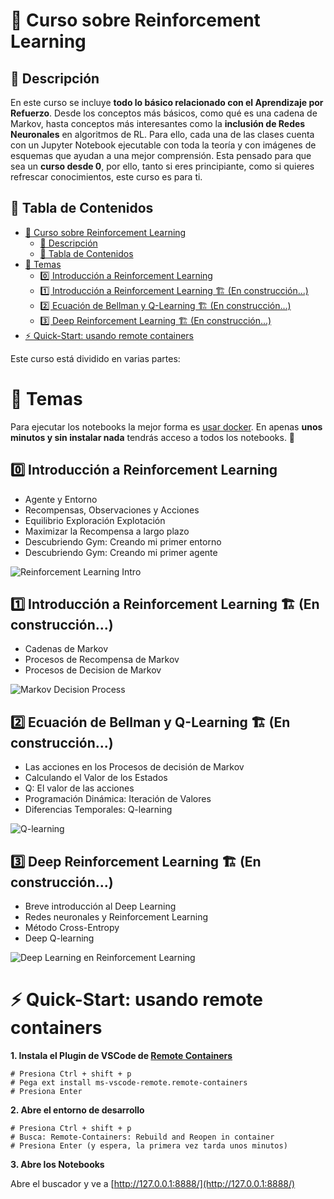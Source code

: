 # 👋 Curso sobre Reinforcement Learning

## 🙂 Descripción

En este curso se incluye **todo lo básico relacionado con el Aprendizaje por Refuerzo**. Desde los conceptos más básicos, como qué es una cadena de Markov, hasta conceptos más interesantes como la **inclusión de Redes Neuronales** en algoritmos de RL. Para ello, cada una de las clases cuenta con un Jupyter Notebook ejecutable con toda la teoría y con imágenes de esquemas que ayudan a una mejor comprensión. Esta pensado para que sea un **curso desde 0**, por ello, tanto si eres principiante, como si quieres refrescar conocimientos, este curso es para ti.

## 🔖 Tabla de Contenidos

- [👋 Curso sobre Reinforcement Learning](#-curso-sobre-reinforcement-learning)
  - [🙂 Descripción](#-descripción)
  - [🔖 Tabla de Contenidos](#-tabla-de-contenidos)
- [📜 Temas](#-temas)
  - [0️⃣ Introducción a Reinforcement Learning](#0️⃣-introducción-a-reinforcement-learning)
  - [1️⃣ Introducción a Reinforcement Learning 🏗️ (En construcción...)](#1️⃣-introducción-a-reinforcement-learning-️-en-construcción)
  - [2️⃣ Ecuación de Bellman y Q-Learning 🏗️ (En construcción...)](#2️⃣-ecuación-de-bellman-y-q-learning-️-en-construcción)
  - [3️⃣ Deep Reinforcement Learning 🏗️ (En construcción...)](#3️⃣-deep-reinforcement-learning-️-en-construcción)
- [⚡ Quick-Start: usando remote containers](#-quick-start-usando-remote-containers)

Este curso está dividido en varias partes:

# 📜 Temas

Para ejecutar los notebooks la mejor forma es [usar docker](#-quick-start-usando-remote-containers). En apenas **unos minutos y sin instalar nada** tendrás acceso a todos los notebooks. 🤯

## 0️⃣ Introducción a Reinforcement Learning
- Agente y Entorno
- Recompensas, Observaciones y Acciones
- Equilibrio Exploración Explotación
- Maximizar la Recompensa a largo plazo
- Descubriendo Gym: Creando mi primer entorno
- Descubriendo Gym: Creando mi primer agente
  
![Reinforcement Learning Intro](https://user-images.githubusercontent.com/44867923/139915800-8224bede-c52b-47d1-bb22-2e9624687831.jpg)

## 1️⃣ Introducción a Reinforcement Learning 🏗️ (En construcción...)
- Cadenas de Markov
- Procesos de Recompensa de Markov
- Procesos de Decision de Markov


![Markov Decision Process](https://user-images.githubusercontent.com/44867923/139942084-eaddeb99-2e9b-4f7b-9421-d6de4c83ff2f.jpg)

## 2️⃣ Ecuación de Bellman y Q-Learning 🏗️ (En construcción...)
- Las acciones en los Procesos de decisión de Markov
- Calculando el Valor de los Estados
- Q: El valor de las acciones
- Programación Dinámica: Iteración de Valores
- Diferencias Temporales: Q-learning

![Q-learning](https://user-images.githubusercontent.com/44867923/139942851-e38359ef-9fc4-4956-b591-57b4db658d77.jpg)

## 3️⃣ Deep Reinforcement Learning 🏗️ (En construcción...)
- Breve introducción al Deep Learning
- Redes neuronales y Reinforcement Learning
- Método Cross-Entropy
- Deep Q-learning

![Deep Learning en Reinforcement Learning](https://user-images.githubusercontent.com/44867923/139941983-7d8b1894-5dd9-4568-b04c-3a316af8ed85.jpg)


# ⚡ Quick-Start: usando remote containers

**1. Instala el Plugin de VSCode de [Remote Containers](https://marketplace.visualstudio.com/items?itemName=ms-vscode-remote.remote-containers)**

```
# Presiona Ctrl + shift + p
# Pega ext install ms-vscode-remote.remote-containers
# Presiona Enter
```

**2. Abre el entorno de desarrollo**

```
# Presiona Ctrl + shift + p
# Busca: Remote-Containers: Rebuild and Reopen in container
# Presiona Enter (y espera, la primera vez tarda unos minutos)
```

**3. Abre los Notebooks**

Abre el buscador y ve a [http://127.0.0.1:8888/](http://127.0.0.1:8888/)
